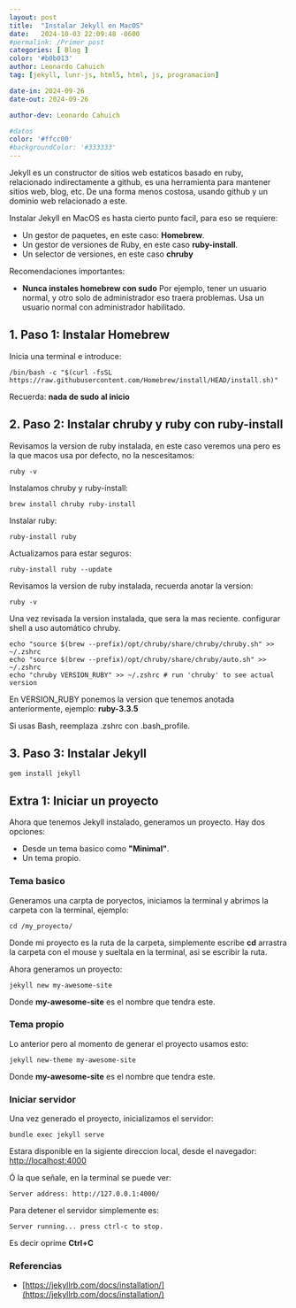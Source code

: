 ```yaml
---
layout: post
title:  "Instalar Jekyll en MacOS"
date:   2024-10-03 22:09:48 -0600
#permalink: /Primer post
categories: [ Blog ]
color: '#b0b013'
author: Leonardo Cahuich
tag: [jekyll, lunr-js, html5, html, js, programacion]

date-in: 2024-09-26
date-out: 2024-09-26

author-dev: Leonardo Cahuich

#datos
color: '#ffcc00'
#backgroundColor: '#333333'
---
```

Jekyll es un constructor de sitios web estaticos basado en ruby, relacionado indirectamente a github,
es una herramienta para mantener sitios web, blog, etc. De una forma menos costosa, usando github y
un dominio web relacionado a este.


Instalar Jekyll en MacOS es hasta cierto punto facil, para eso se requiere:
- Un gestor de paquetes, en este caso: **Homebrew**.
- Un gestor de versiones de Ruby, en este caso **ruby-install**.
- Un selector de versiones, en este caso **chruby**

Recomendaciones importantes:
- **Nunca instales homebrew con sudo**
  Por ejemplo, tener un usuario normal, y otro solo de administrador eso traera problemas.
  Usa un usuario normal con administrador habilitado.

## 1. Paso 1: Instalar Homebrew

Inicia una terminal e introduce:
```
/bin/bash -c "$(curl -fsSL https://raw.githubusercontent.com/Homebrew/install/HEAD/install.sh)"
```
Recuerda: **nada de sudo al inicio**

## 2. Paso 2: Instalar chruby y ruby con ruby-install
Revisamos la version de ruby instalada, en este caso veremos una pero es la que macos usa por defecto, no la nescesitamos:
```
ruby -v
```
Instalamos chruby y ruby-install:
```
brew install chruby ruby-install
```
Instalar ruby:
```
ruby-install ruby
```
Actualizamos para estar seguros:
```
ruby-install ruby --update
```
Revisamos la version de ruby instalada, recuerda anotar la version:
```
ruby -v
```
Una vez revisada la version instalada, que sera la mas reciente. configurar shell a uso automático chruby.
```
echo "source $(brew --prefix)/opt/chruby/share/chruby/chruby.sh" >> ~/.zshrc
echo "source $(brew --prefix)/opt/chruby/share/chruby/auto.sh" >> ~/.zshrc
echo "chruby VERSION_RUBY" >> ~/.zshrc # run 'chruby' to see actual version
```
En VERSION_RUBY ponemos la version que tenemos anotada anteriormente, ejemplo: **ruby-3.3.5**

Si usas Bash, reemplaza .zshrc con .bash_profile.

## 3. Paso 3: Instalar Jekyll

```
gem install jekyll
```

## Extra 1: Iniciar un proyecto

Ahora que tenemos Jekyll instalado, generamos un proyecto.
Hay dos opciones:

- Desde un tema basico como **"Minimal"**.
- Un tema propio.

### Tema basico

Generamos una carpta de poryectos, iniciamos la terminal y abrimos la carpeta con la terminal, ejemplo:

```
cd /my_proyecto/
```

Donde mi proyecto es la ruta de la carpeta, simplemente escribe **cd** arrastra la carpeta con el mouse y sueltala en la terminal,
asi se escribir la ruta.

Ahora generamos un proyecto:
```
jekyll new my-awesome-site
```

Donde **my-awesome-site** es el nombre que tendra este.

### Tema propio

Lo anterior pero al momento de generar el proyecto usamos esto:
```
jekyll new-theme my-awesome-site
```
Donde **my-awesome-site** es el nombre que tendra este.

### Iniciar servidor

Una vez generado el proyecto, inicializamos el servidor:
```
bundle exec jekyll serve
```
Estara disponible en la sigiente direccion local, desde el navegador:
[http://localhost:4000](http://localhost:4000)

Ó la que señale, en la terminal se puede ver:
```
Server address: http://127.0.0.1:4000/
```
Para detener el servidor simplemente es:
```
Server running... press ctrl-c to stop.
```
Es decir oprime **Ctrl+C**

### Referencias

- [https://jekyllrb.com/docs/installation/](https://jekyllrb.com/docs/installation/)